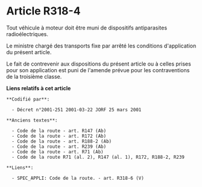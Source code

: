 # Article R318-4

Tout véhicule à moteur doit être muni de dispositifs antiparasites radioélectriques.

Le ministre chargé des transports fixe par arrêté les conditions d'application du présent article.

Le fait de contrevenir aux dispositions du présent article ou à celles prises pour son application est puni de l'amende
prévue pour les contraventions de la troisième classe.

**Liens relatifs à cet article**

	**Codifié par**:

	  - Décret n°2001-251 2001-03-22 JORF 25 mars 2001

	**Anciens textes**:

	  - Code de la route - art. R147 (Ab)
	  - Code de la route - art. R172 (Ab)
	  - Code de la route - art. R188-2 (Ab)
	  - Code de la route - art. R239 (Ab)
	  - Code de la route - art. R71 (Ab)
	  - Code de la route R71 (al. 2), R147 (al. 1), R172, R188-2, R239

	**Liens**:

	  - SPEC_APPLI: Code de la route. - art. R318-6 (V)
